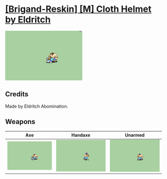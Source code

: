 # [\[Brigand-Reskin\] \[M\] Cloth Helmet by Eldritch](./)

<img src="./3.%20Axe/Axe_000.png" alt="[Brigand-Reskin] [M] Cloth Helmet by Eldritch standing" />

## Credits

Made by Eldritch Abomination.

## Weapons


|Axe |Handaxe |Unarmed |
|  :---: | :---: | :---: |
| <img alt="Axe animation" src="./3.%20Axe/Axe.gif" /> | <img alt="Handaxe animation" src="./4.%20Handaxe/Handaxe.gif" /> | <img alt="Unarmed animation" src="./8.%20Unarmed/Unarmed.gif" /> |
